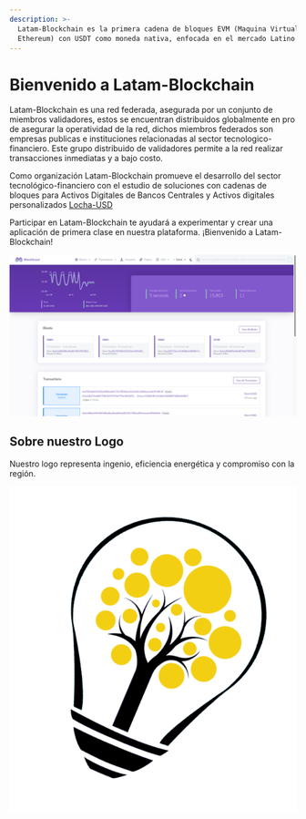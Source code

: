 ```yaml
---
description: >-
  Latam-Blockchain es la primera cadena de bloques EVM (Maquina Virtual de
  Ethereum) con USDT como moneda nativa, enfocada en el mercado Latino Americano
---
```


# Bienvenido a Latam-Blockchain


Latam-Blockchain es una red federada, asegurada por un conjunto de miembros validadores, estos se encuentran distribuidos globalmente en pro de asegurar la operatividad de la red, dichos miembros federados son empresas publicas e instituciones relacionadas al sector tecnologico-financiero. Este grupo distribuido de validadores permite a la red realizar transacciones inmediatas y a bajo costo.

Como organización Latam-Blockchain promueve el desarrollo del sector tecnológico-financiero con el estudio de soluciones con cadenas de bloques para Activos Digitales de Bancos Centrales y Activos digitales personalizados [Locha-USD](https://locha-usd.github.io/)

Participar en Latam-Blockchain te ayudará a experimentar y crear una aplicación de primera clase en nuestra plataforma. ¡Bienvenido a Latam-Blockchain!

![Latam-Blockchain Explorador de Bloques](.gitbook/assets/blockscout.png)

## Sobre nuestro Logo

Nuestro logo representa ingenio, eficiencia energética y compromiso con la región.

![Locha logo](.gitbook/assets/logo_big.png)

